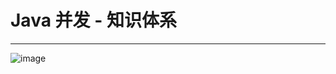 # Java 并发 - 知识体系

---



![image](https://www.pdai.tech/_images/java/java-concurrent-overview-1.png)